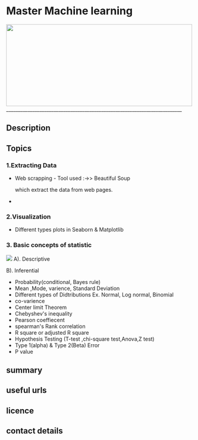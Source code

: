 # Master Machine learning
<img src="https://github.com/Niketkumardheeryan/Hands-on-ML-Basic-to-Advance-/blob/master/ml%20img.jpg" width="500" height="220">
__________________________________________________________________________


## Description
## Topics
 ### 1.Extracting  Data
  * Web scrapping -  Tool used :->> Beautiful Soup
  
    which extract the data from web pages.
  * 
 ### 2.Visualization 
 * Different types plots in  Seaborn & Matplotlib 
 ### 3. Basic concepts of statistic
 <img src="https://github.com/Niketkumardheeryan/Hands-on-ML-Basic-to-Advance-/blob/master/download%20statistics.jpg">
  A). Descriptive 
  
  B). Inferential 
  * Probability(conditional, Bayes rule)
 * Mean ,Mode, varience, Standard Deviation
 * Different types of Didtributions Ex. Normal, Log normal, Binomial 
 * co-varience
 * Center limit Theorem
 * Chebyshev's inequality
 * Pearson coeffiecent
 * spearman's Rank correlation
 * R square or adjusted R square
 * Hypothesis Testing (T-test ,chi-square test,Anova,Z test)
 *  Type 1(alpha) & Type 2(Beta) Error
 * P value
  
    
## summary 
## useful urls
## licence
## contact details
